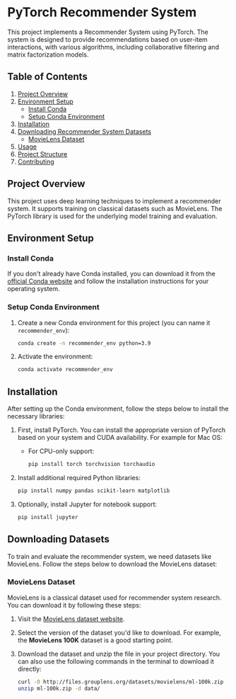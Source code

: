 # PyTorch Recommender System

This project implements a Recommender System using PyTorch. The system is designed to provide recommendations based on user-item interactions, with various algorithms, including collaborative filtering and matrix factorization models.

## Table of Contents

1. [Project Overview](#project-overview)
2. [Environment Setup](#environment-setup)
    - [Install Conda](#install-conda)
    - [Setup Conda Environment](#setup-conda-environment)
3. [Installation](#installation)
4. [Downloading Recommender System Datasets](#downloading-datasets)
    - [MovieLens Dataset](#movielens-dataset)
5. [Usage](#usage)
6. [Project Structure](#project-structure)
7. [Contributing](#contributing)

## Project Overview

This project uses deep learning techniques to implement a recommender system. It supports training on classical datasets such as MovieLens. The PyTorch library is used for the underlying model training and evaluation.

## Environment Setup

### Install Conda

If you don't already have Conda installed, you can download it from the [official Conda website](https://docs.conda.io/en/latest/miniconda.html) and follow the installation instructions for your operating system.

### Setup Conda Environment

1. Create a new Conda environment for this project (you can name it `recommender_env`):

    ```bash
    conda create -n recommender_env python=3.9
    ```

2. Activate the environment:

    ```bash
    conda activate recommender_env
    ```

## Installation

After setting up the Conda environment, follow the steps below to install the necessary libraries:

1. First, install PyTorch. You can install the appropriate version of PyTorch based on your system and CUDA availability. For example for Mac OS:

    - For CPU-only support:

      ```bash
      pip install torch torchvision torchaudio
      ```

2. Install additional required Python libraries:

    ```bash
    pip install numpy pandas scikit-learn matplotlib
    ```

3. Optionally, install Jupyter for notebook support:

    ```bash
    pip install jupyter
    ```

## Downloading Datasets

To train and evaluate the recommender system, we need datasets like MovieLens. Follow the steps below to download the MovieLens dataset:

### MovieLens Dataset

MovieLens is a classical dataset used for recommender system research. You can download it by following these steps:

1. Visit the [MovieLens dataset website](https://grouplens.org/datasets/movielens/).
2. Select the version of the dataset you'd like to download. For example, the **MovieLens 100K** dataset is a good starting point.
3. Download the dataset and unzip the file in your project directory. You can also use the following commands in the terminal to download it directly:

   ```bash
   curl -O http://files.grouplens.org/datasets/movielens/ml-100k.zip
   unzip ml-100k.zip -d data/

